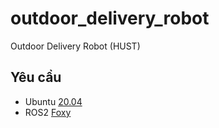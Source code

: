 # outdoor_delivery_robot

Outdoor Delivery Robot (HUST)
## Yêu cầu
- Ubuntu [20.04](https://releases.ubuntu.com/focal/)
- ROS2 [Foxy](https://docs.ros.org/en/foxy/Installation.html)